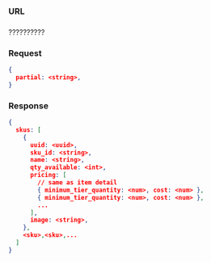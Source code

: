 ### URL

### 

??????????

### Request

```json
{
  partial: <string>,
}
```

### Response

```json
{
  skus: [
    {
      uuid: <uuid>,
      sku_id: <string>,
      name: <string>,
      qty_available: <int>,
      pricing: [
        // same as item detail
        { minimum_tier_quantity: <num>, cost: <num> },
        { minimum_tier_quantity: <num>, cost: <num> },
        ...
      ],
      image: <string>,
    },
    <sku>,<sku>,...
  ]
}
```

